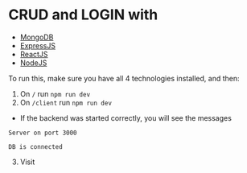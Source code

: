# CRUD and LOGIN with 
* [MongoDB](https://www.mongodb.com/try/download/community) 
* [ExpressJS](https://expressjs.com/es/)
* [ReactJS](https://react.dev/)
* [NodeJS](https://nodejs.org/en)

To run this, make sure you have all 4 technologies installed, and then:
1. On `/` run `npm run dev`
2. On `/client` run `npm run dev`

* If the backend was started correctly, you will see the messages 

`Server on port 3000`

`DB is connected`

3. Visit 
